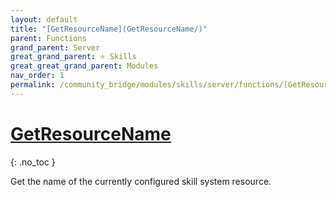 ```yaml
---
layout: default
title: "[GetResourceName](GetResourceName/)"
parent: Functions
grand_parent: Server
great_grand_parent: ⭐ Skills
great_great_grand_parent: Modules
nav_order: 1
permalink: /community_bridge/modules/skills/server/functions/[GetResourceName](GetResourceName)/
---
```


# [GetResourceName](GetResourceName/)
{: .no_toc }

Get the name of the currently configured skill system resource.

#